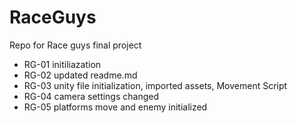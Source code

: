 # RaceGuys
Repo for Race guys final project
* RG-01 initiliazation
* RG-02 updated readme.md
* RG-03 unity file initialization, imported assets, Movement Script 
* RG-04 camera settings changed
* RG-05 platforms move and enemy initialized
